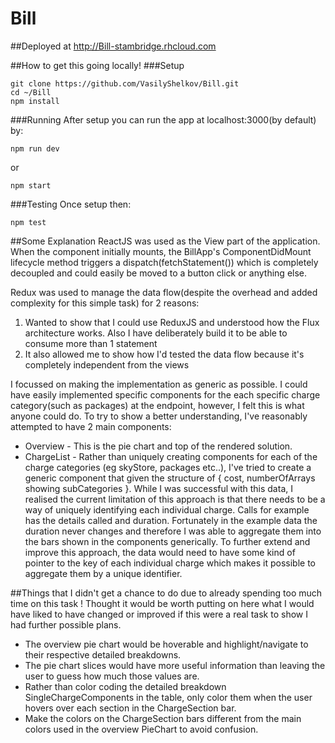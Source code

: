 # Bill

##Deployed at http://Bill-stambridge.rhcloud.com 

##How to get this going locally!
###Setup
```
git clone https://github.com/VasilyShelkov/Bill.git
cd ~/Bill
npm install
```
###Running
After setup you can run the app at localhost:3000(by default) by:
```
npm run dev
```
or 
```
npm start
```
###Testing
Once setup then:
```
npm test
```

##Some Explanation
ReactJS was used as the View part of the application. When the component initially mounts, the BillApp's ComponentDidMount lifecycle method triggers a dispatch(fetchStatement()) which is completely decoupled and could easily be moved to a button click or anything else.

Redux was used to manage the data flow(despite the overhead and added complexity for this simple task) for 2 reasons:
1. Wanted to show that I could use ReduxJS and understood how the Flux architecture works. Also I have deliberately build it to be able to consume more than 1 statement
2. It also allowed me to show how I'd tested the data flow because it's completely independent from the views

I focussed on making the implementation as generic as possible. I could have easily implemented specific components for the each specific charge category(such as packages) at the endpoint, however, I felt this is what anyone could do. To try to show a better understanding, I've reasonably attempted to have 2 main components: 
- Overview - This is the pie chart and top of the rendered solution.
- ChargeList - Rather than uniquely creating components for each of the charge categories (eg skyStore, packages etc..), I've tried to create a generic component that given the structure of { cost, numberOfArrays showing subCategories }. While I was successful with this data, I realised the current limitation of this approach is that there needs to be a way of uniquely identifying each individual charge. Calls for example has the details called and duration. Fortunately in the example data the duration never changes and therefore I was able to aggregate them into the bars shown in the components generically. To further extend and improve this approach, the data would need to have some kind of pointer to the key of each individual charge which makes it possible to aggregate them by a unique identifier.

##Things that I didn't get a chance to do due to already spending too much time on this task !
Thought it would be worth putting on here what I would have liked to have changed or improved if this were a real task to show I had further possible plans.
- The overview pie chart would be hoverable and highlight/navigate to their respective detailed breakdowns.
- The pie chart slices would have more useful information than leaving the user to guess how much those values are.
- Rather than color coding the detailed breakdown SingleChargeComponents in the table, only color them when the user hovers over each section in the ChargeSection bar.
- Make the colors on the ChargeSection bars different from the main colors used in the overview PieChart to avoid confusion.
